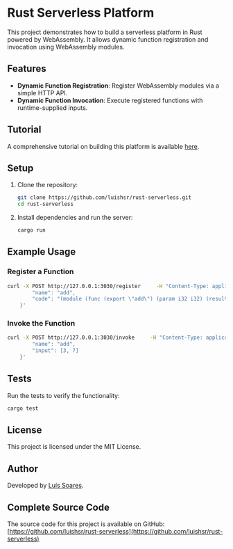 
# Rust Serverless Platform

This project demonstrates how to build a serverless platform in Rust powered by WebAssembly. It allows dynamic function registration and invocation using WebAssembly modules.

## Features
- **Dynamic Function Registration**: Register WebAssembly modules via a simple HTTP API.
- **Dynamic Function Invocation**: Execute registered functions with runtime-supplied inputs.

## Tutorial
A comprehensive tutorial on building this platform is available [here](https://luissoares.dev/building-a-rust-serverless-platform/).

## Setup
1. Clone the repository:
   ```bash
   git clone https://github.com/luishsr/rust-serverless.git
   cd rust-serverless
   ```
2. Install dependencies and run the server:
   ```bash
   cargo run
   ```

## Example Usage
### Register a Function
```bash
curl -X POST http://127.0.0.1:3030/register     -H "Content-Type: application/json"     -d '{
        "name": "add",
        "code": "(module (func (export \"add\") (param i32 i32) (result i32) local.get 0 local.get 1 i32.add))"
    }'
```

### Invoke the Function
```bash
curl -X POST http://127.0.0.1:3030/invoke     -H "Content-Type: application/json"     -d '{
        "name": "add",
        "input": [3, 7]
    }'
```

## Tests
Run the tests to verify the functionality:
```bash
cargo test
```

## License
This project is licensed under the MIT License.

## Author
Developed by [Luís Soares](https://github.com/luishsr).

## Complete Source Code
The source code for this project is available on GitHub:  
[https://github.com/luishsr/rust-serverless](https://github.com/luishsr/rust-serverless)
